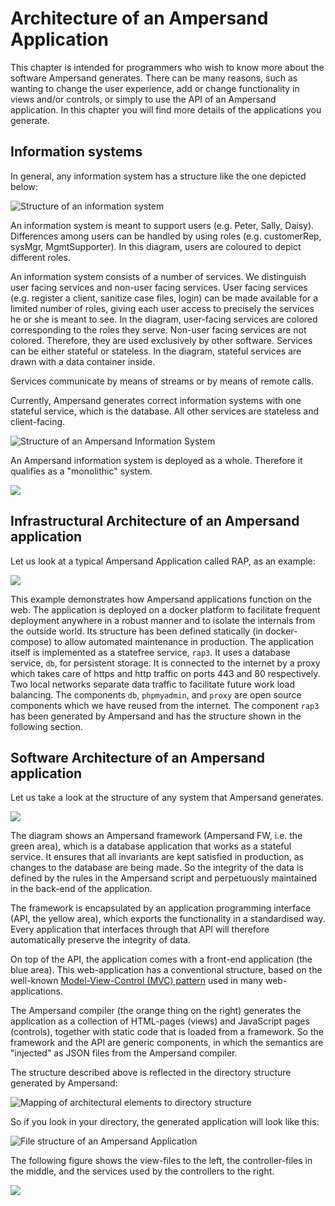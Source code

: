 # Architecture of an Ampersand Application

This chapter is intended for programmers who wish to know more about the software Ampersand generates. There can be many reasons, such as wanting to change the user experience, add or change functionality in views and/or controls, or simply to use the API of an Ampersand application. In this chapter you will find more details of the applications you generate.

## Information systems

In general, any information system has a structure like the one depicted below:

![Structure of an information system](../.gitbook/assets/structure-of-an-information-system.svg)

An information system is meant to support users \(e.g. Peter, Sally, Daisy\). Differences among users can be handled by using roles \(e.g. customerRep, sysMgr, MgmtSupporter\). In this diagram, users are coloured to depict different roles. 

An information system consists of a number of services. We distinguish user facing services and non-user facing services. User facing services \(e.g. register a client, sanitize case files, login\) can be made available for a limited number of roles, giving each user access to precisely the services he or she is meant to see. In the diagram, user-facing services are colored corresponding to the roles they serve. Non-user facing services are not colored. Therefore, they are used exclusively by other software. Services can be either stateful or stateless. In the diagram, stateful services are drawn with a data container inside.

Services communicate by means of streams or by means of remote calls.

Currently, Ampersand generates correct information systems with one stateful service, which is the database. All other services are stateless and client-facing.

![Structure of an Ampersand Information System](../.gitbook/assets/monolithic-information-system.svg)

An Ampersand information system is deployed as a whole. Therefore it qualifies as a "monolithic" system.

![](../.gitbook/assets/untitled-diagram-4.png)

## Infrastructural Architecture of an Ampersand application

Let us look at a typical Ampersand Application called RAP, as an example:

![](../.gitbook/assets/docker-compose%20%282%29.png)

This example demonstrates how Ampersand applications function on the web. The application is deployed on a docker platform to facilitate frequent deployment anywhere in a robust manner and to isolate the internals from the outside world. Its structure has been defined statically \(in docker-compose\) to allow automated maintenance in production. The application itself is implemented as a statefree service, `rap3`. It uses a database service, `db`, for persistent storage. It is connected to the internet by a proxy which takes care of https and http traffic on ports 443 and 80 respectively. Two local networks separate data traffic to facilitate future work load balancing. The components `db`, `phpmyadmin`, and `proxy` are open source components which we have reused from the internet. The component `rap3` has been generated by Ampersand and has the structure shown in the following section.

## Software Architecture of an Ampersand application

Let us take a look at the structure of any system that Ampersand generates.

![](../.gitbook/assets/untitled-diagram-3%20%281%29.png)

The diagram shows an Ampersand framework \(Ampersand FW, i.e. the green area\), which is a database application that works as a stateful service. It ensures that all invariants are kept satisfied in production, as changes to the database are being made. So the integrity of the data is defined by the rules in the Ampersand script and perpetuously maintained in the back-end of the application.

The framework is encapsulated by an application programming interface \(API, the yellow area\), which exports the functionality in a standardised way. Every application that interfaces through that API will therefore automatically preserve the integrity of data.

On top of the API, the application comes with a front-end application \(the blue area\). This web-application has a conventional structure, based on the well-known [Model-View-Control \(MVC\) pattern](https://en.wikipedia.org/wiki/Model%E2%80%93view%E2%80%93controller) used in many web-applications.

The Ampersand compiler \(the orange thing on the right\) generates the application as a collection of HTML-pages \(views\) and JavaScript pages \(controls\), together with static code that is loaded from a framework. So the framework and the API are generic components, in which the semantics are "injected" as JSON files from the Ampersand compiler.

The structure described above is reflected in the directory structure generated by Ampersand: 

![Mapping of architectural elements to directory structure](../.gitbook/assets/untitled-diagram-5.png)

So if you look in your directory, the generated application will look like this:

![File structure of an Ampersand Application](../.gitbook/assets/Directory%20structure.png)

The following figure shows the view-files to the left, the controller-files in the middle, and the services used by the controllers to the right.

![](../.gitbook/assets/views_controllers_services.png)

